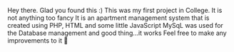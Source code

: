 Hey there. Glad you found this :)
This was my first project in College. It is not anything too fancy
It is an apartment management system that is created using PHP, HTML and some little JavaScript
MySqL was used for the Database management and good thing...it works
Feel free to make any improvements to it 💯
